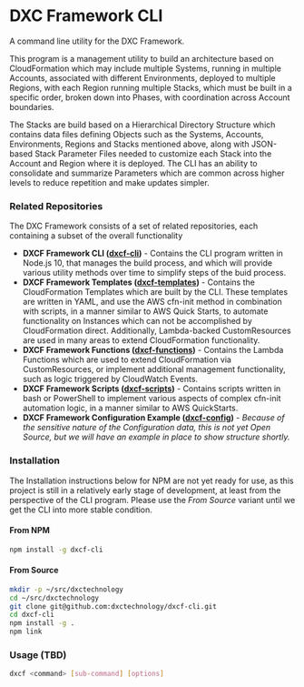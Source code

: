 # DXC Framework CLI
A command line utility for the DXC Framework.

This program is a management utility to build an architecture based on CloudFormation which may
include multiple Systems, running in multiple Accounts, associated with different Environments,
deployed to multiple Regions, with each Region running multiple Stacks, which must be built in a
specific order, broken down into Phases, with coordination across Account boundaries.

The Stacks are build based on a Hierarchical Directory Structure which contains data files
defining Objects such as the Systems, Accounts, Environments, Regions and Stacks mentioned above,
along with JSON-based Stack Parameter Files needed to customize each Stack into the Account and
Region where it is deployed. The CLI has an ability to consolidate and summarize Parameters which
are common across higher levels to reduce repetition and make updates simpler.


### Related Repositories
The DXC Framework consists of a set of related repositories, each containing a subset of the
overall functionality
- **DXCF Framework CLI ([dxcf-cli](https://github.com/dxctechnology/dxcf-cli))** - Contains the CLI
  program written in Node.js 10, that manages the build process, and which will provide various
  utility methods over time to simplify steps of the buid process.
- **DXCF Framework Templates ([dxcf-templates](https://github.com/dxctechnology/dxcf-templates))** -
  Contains the CloudFormation Templates which are built by the CLI. These templates are written in
  YAML, and use the AWS cfn-init method in combination with scripts, in a manner similar to AWS
  Quick Starts, to automate functionality on Instances which can not be accomplished by
  CloudFormation direct. Additionally, Lambda-backed CustomResources are used in many areas to
  extend CloudFormation functionality.
- **DXCF Framework Functions ([dxcf-functions](https://github.com/dxctechnology/dxcf-functions))** -
  Contains the Lambda Functions which are used to extend CloudFormation via CustomResources, or
  implement additional management functionality, such as logic triggered by CloudWatch Events.
- **DXCF Framework Scripts ([dxcf-scripts](https://github.com/dxctechnology/dxcf-scripts))** -
  Contains scripts written in bash or PowerShell to implement various aspects of complex cfn-init
  automation logic, in a manner similar to AWS QuickStarts.
- **DXCF Framework Configuration Example ([dxcf-config](https://github.com/dxctechnology/dxcf-config))** -
  *Because of the sensitive nature of the Configuration data, this is not yet Open Source, but we will
  have an example in place to show structure shortly.*

### Installation
The Installation instructions below for NPM are not yet ready for use, as this project is still in a
relatively early stage of development, at least from the perspective of the CLI program. Please use
the *From Source* variant until we get the CLI into more stable condition.

#### From NPM
```bash
npm install -g dxcf-cli
```

#### From Source
```bash
mkdir -p ~/src/dxctechnology
cd ~/src/dxctechnology
git clone git@github.com:dxctechnology/dxcf-cli.git
cd dxcf-cli
npm install -g .
npm link
```

### Usage (TBD)
```bash
dxcf <command> [sub-command] [options]
```

